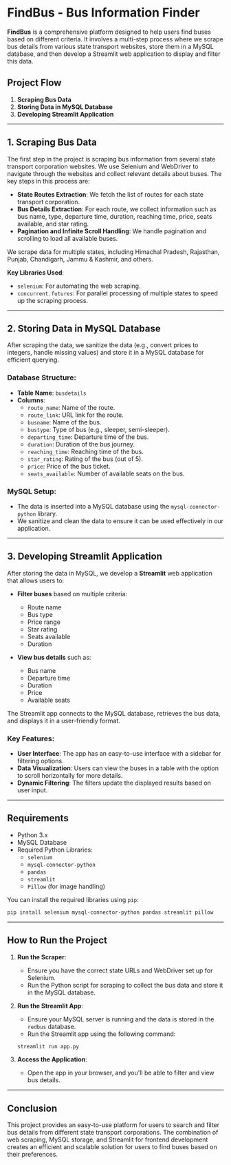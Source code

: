 
# FindBus - Bus Information Finder

**FindBus** is a comprehensive platform designed to help users find buses based on different criteria. It involves a multi-step process where we scrape bus details from various state transport websites, store them in a MySQL database, and then develop a Streamlit web application to display and filter this data.

## Project Flow

1. **Scraping Bus Data**
2. **Storing Data in MySQL Database**
3. **Developing Streamlit Application**

---

## 1. Scraping Bus Data

The first step in the project is scraping bus information from several state transport corporation websites. We use Selenium and WebDriver to navigate through the websites and collect relevant details about buses. The key steps in this process are:

- **State Routes Extraction**: We fetch the list of routes for each state transport corporation.
- **Bus Details Extraction**: For each route, we collect information such as bus name, type, departure time, duration, reaching time, price, seats available, and star rating.
- **Pagination and Infinite Scroll Handling**: We handle pagination and scrolling to load all available buses.

We scrape data for multiple states, including Himachal Pradesh, Rajasthan, Punjab, Chandigarh, Jammu & Kashmir, and others.

**Key Libraries Used**:
- `selenium`: For automating the web scraping.
- `concurrent.futures`: For parallel processing of multiple states to speed up the scraping process.

---

## 2. Storing Data in MySQL Database

After scraping the data, we sanitize the data (e.g., convert prices to integers, handle missing values) and store it in a MySQL database for efficient querying.

### Database Structure:
- **Table Name**: `busdetails`
- **Columns**:
  - `route_name`: Name of the route.
  - `route_link`: URL link for the route.
  - `busname`: Name of the bus.
  - `bustype`: Type of bus (e.g., sleeper, semi-sleeper).
  - `departing_time`: Departure time of the bus.
  - `duration`: Duration of the bus journey.
  - `reaching_time`: Reaching time of the bus.
  - `star_rating`: Rating of the bus (out of 5).
  - `price`: Price of the bus ticket.
  - `seats_available`: Number of available seats on the bus.

### MySQL Setup:
- The data is inserted into a MySQL database using the `mysql-connector-python` library.
- We sanitize and clean the data to ensure it can be used effectively in our application.

---

## 3. Developing Streamlit Application

After storing the data in MySQL, we develop a **Streamlit** web application that allows users to:

- **Filter buses** based on multiple criteria:
  - Route name
  - Bus type
  - Price range
  - Star rating
  - Seats available
  - Duration
  
- **View bus details** such as:
  - Bus name
  - Departure time
  - Duration
  - Price
  - Available seats

The Streamlit app connects to the MySQL database, retrieves the bus data, and displays it in a user-friendly format.

### Key Features:
- **User Interface**: The app has an easy-to-use interface with a sidebar for filtering options.
- **Data Visualization**: Users can view the buses in a table with the option to scroll horizontally for more details.
- **Dynamic Filtering**: The filters update the displayed results based on user input.

---

## Requirements

- Python 3.x
- MySQL Database
- Required Python Libraries:
  - `selenium`
  - `mysql-connector-python`
  - `pandas`
  - `streamlit`
  - `Pillow` (for image handling)
  
You can install the required libraries using `pip`:
```bash
pip install selenium mysql-connector-python pandas streamlit pillow
```

---

## How to Run the Project

1. **Run the Scraper**:
   - Ensure you have the correct state URLs and WebDriver set up for Selenium.
   - Run the Python script for scraping to collect the bus data and store it in the MySQL database.

2. **Run the Streamlit App**:
   - Ensure your MySQL server is running and the data is stored in the `redbus` database.
   - Run the Streamlit app using the following command:
   
   ```bash
   streamlit run app.py
   ```

3. **Access the Application**:
   - Open the app in your browser, and you'll be able to filter and view bus details.

---

## Conclusion

This project provides an easy-to-use platform for users to search and filter bus details from different state transport corporations. The combination of web scraping, MySQL storage, and Streamlit for frontend development creates an efficient and scalable solution for users to find buses based on their preferences.
